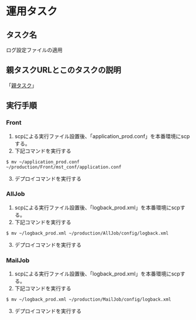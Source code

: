 # 運用タスク

## タスク名

ログ設定ファイルの適用

## 親タスクURLとこのタスクの説明

「[親タスク](https://trello.com/c/dM4ITex0/1254-%E3%83%AD%E3%82%B0%E8%A8%AD%E5%AE%9A%E3%83%95%E3%82%A1%E3%82%A4%E3%83%AB%E3%81%AE%E9%81%A9%E7%94%A8front-alljob-mailjob)」

## 実行手順

### Front
1. scpによる実行ファイル設置後、「application_prod.conf」を本番環境にscpする。
2. 下記コマンドを実行する
```
$ mv ~/application_prod.conf ~/production/Front/mst_conf/application.conf
```
3. デプロイコマンドを実行する

### AllJob
1. scpによる実行ファイル設置後、「logback_prod.xml」を本番環境にscpする。
2. 下記コマンドを実行する
```
$ mv ~/logback_prod.xml ~/production/AllJob/config/logback.xml
```
3. デプロイコマンドを実行する

### MailJob
1. scpによる実行ファイル設置後、「logback_prod.xml」を本番環境にscpする。
2. 下記コマンドを実行する
```
$ mv ~/logback_prod.xml ~/production/MailJob/config/logback.xml
```
3. デプロイコマンドを実行する
